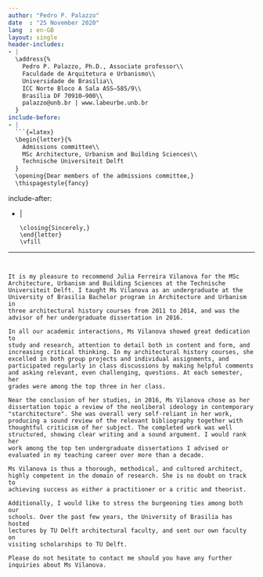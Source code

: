 ```yaml
---
author: "Pedro P. Palazzo"
date  : "25 November 2020"
lang  : en-GB
layout: single
header-includes:
- |
  \address{%
    Pedro P. Palazzo, Ph.D., Associate professor\\
    Faculdade de Arquitetura e Urbanismo\\
    Universidade de Brasília\\
    ICC Norte Bloco A Sala ASS–585/9\\
    Brasília DF 70910–900\\
    palazzo@unb.br | www.labeurbe.unb.br
  }
include-before:
- |
  ```{=latex}
  \begin{letter}{%
    Admissions committee\\
    MSc Architecture, Urbanism and Building Sciences\\
    Technische Universiteit Delft
  }
  \opening{Dear members of the admissions committee,}
  \thispagestyle{fancy}
  ```
include-after:
- |
  ```{=latex}
  \closing{Sincerely,}
  \end{letter}
  \vfill
  ```
---
```


It is my pleasure to recommend Julia Ferreira Vilanova for the MSc
Architecture, Urbanism and Building Sciences at the Technische
Universiteit Delft. I taught Ms Vilanova as an undergraduate at the
University of Brasilia Bachelor program in Architecture and Urbanism in
three architectural history courses from 2011 to 2014, and was the
advisor of her undergraduate dissertation in 2016.

In all our academic interactions, Ms Vilanova showed great dedication to
study and research, attention to detail both in content and form, and
increasing critical thinking. In my architectural history courses, she
excelled in both group projects and individual assignments, and
participated regularly in class discussions by making helpful comments
and asking relevant, even challenging, questions. At each semester, her
grades were among the top three in her class.

Near the conclusion of her studies, in 2016, Ms Vilanova chose as her
dissertation topic a review of the neoliberal ideology in contemporary
"starchitecture". She was overall very self-reliant in her work,
producing a sound review of the relevant bibliography together with
thoughtful criticism of her subject. The completed work was well
structured, showing clear writing and a sound argument. I would rank her
work among the top ten undergraduate dissertations I advised or
evaluated in my teaching career over more than a decade.

Ms Vilanova is thus a thorough, methodical, and cultured architect,
highly competent in the domain of research. She is no doubt on track to
achieving success as either a practitioner or a critic and theorist.

Additionally, I would like to stress the burgeoning ties among both our
schools. Over the past few years, the University of Brasilia has hosted
lectures by TU Delft architectural faculty, and sent our own faculty on
visiting scholarships to TU Delft.

Please do not hesitate to contact me should you have any further
inquiries about Ms Vilanova.
